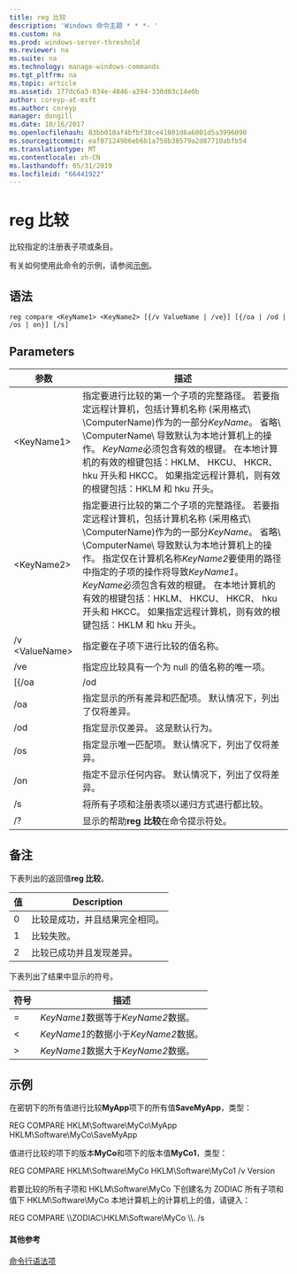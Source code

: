 ```yaml
---
title: reg 比较
description: 'Windows 命令主题 * * *- '
ms.custom: na
ms.prod: windows-server-threshold
ms.reviewer: na
ms.suite: na
ms.technology: manage-windows-commands
ms.tgt_pltfrm: na
ms.topic: article
ms.assetid: 177dc6a3-034e-4846-a394-330d03c14e0b
author: coreyp-at-msft
ms.author: coreyp
manager: dongill
ms.date: 10/16/2017
ms.openlocfilehash: 83bb010af4bfbf38ce41001d6a6001d5a3996090
ms.sourcegitcommit: eaf071249b6eb6b1a758b38579a2d87710abfb54
ms.translationtype: MT
ms.contentlocale: zh-CN
ms.lasthandoff: 05/31/2019
ms.locfileid: "66441922"
---
```

# <a name="reg-compare"></a>reg 比较



比较指定的注册表子项或条目。

有关如何使用此命令的示例，请参阅[示例](#BKMK_examples)。

## <a name="syntax"></a>语法

```
reg compare <KeyName1> <KeyName2> [{/v ValueName | /ve}] [{/oa | /od | /os | on}] [/s]
```

## <a name="parameters"></a>Parameters

|    参数    |                                                                                                                                                                                                                                                                                          描述                                                                                                                                                                                                                                                                                           |
|-----------------|------------------------------------------------------------------------------------------------------------------------------------------------------------------------------------------------------------------------------------------------------------------------------------------------------------------------------------------------------------------------------------------------------------------------------------------------------------------------------------------------------------------------------------------------------------------------------------------------|
|   \<KeyName1>   |                                                               指定要进行比较的第一个子项的完整路径。 若要指定远程计算机，包括计算机名称 (采用格式\\ \\ComputerName\)作为的一部分*KeyName*。 省略\\ \\ComputerName\ 导致默认为本地计算机上的操作。 *KeyName*必须包含有效的根键。 在本地计算机的有效的根键包括：HKLM、 HKCU、 HKCR、 hku 开头和 HKCC。 如果指定远程计算机，则有效的根键包括：HKLM 和 hku 开头。                                                                |
|   \<KeyName2>   | 指定要进行比较的第二个子项的完整路径。 若要指定远程计算机，包括计算机名称 (采用格式\\ \\ComputerName\)作为的一部分*KeyName*。 省略\\ \\ComputerName\ 导致默认为本地计算机上的操作。 指定仅在计算机名称*KeyName2*要使用的路径中指定的子项的操作将导致*KeyName1*。 *KeyName*必须包含有效的根键。 在本地计算机的有效的根键包括：HKLM、 HKCU、 HKCR、 hku 开头和 HKCC。 如果指定远程计算机，则有效的根键包括：HKLM 和 hku 开头。 |
| /v \<ValueName> |                                                                                                                                                                                                                                                                     指定要在子项下进行比较的值名称。                                                                                                                                                                                                                                                                      |
|       /ve       |                                                                                                                                                                                                                                                         指定应比较具有一个为 null 的值名称的唯一项。                                                                                                                                                                                                                                                         |
|      [{/oa      |                                                                                                                                                                                                                                                                                              /od                                                                                                                                                                                                                                                                                               |
|       /oa       |                                                                                                                                                                                                                                             指定显示的所有差异和匹配项。 默认情况下，列出了仅将差异。                                                                                                                                                                                                                                             |
|       /od       |                                                                                                                                                                                                                                                          指定显示仅差异。 这是默认行为。                                                                                                                                                                                                                                                          |
|       /os       |                                                                                                                                                                                                                                                    指定显示唯一匹配项。 默认情况下，列出了仅将差异。                                                                                                                                                                                                                                                     |
|       /on       |                                                                                                                                                                                                                                                       指定不显示任何内容。 默认情况下，列出了仅将差异。                                                                                                                                                                                                                                                        |
|       /s        |                                                                                                                                                                                                                                                                         将所有子项和注册表项以递归方式进行都比较。                                                                                                                                                                                                                                                                          |
|       /?        |                                                                                                                                                                                                                                                                    显示的帮助**reg 比较**在命令提示符处。                                                                                                                                                                                                                                                                    |

## <a name="remarks"></a>备注

下表列出的返回值**reg 比较**。

|值|Description|
|-----|-----------|
|0|比较是成功，并且结果完全相同。|
|1|比较失败。|
|2|比较已成功并且发现差异。|

下表列出了结果中显示的符号。

|符号|描述|
|------|-----------|
|=|*KeyName1*数据等于*KeyName2*数据。|
|<|*KeyName1*的数据小于*KeyName2*数据。|
|>|*KeyName1*数据大于*KeyName2*数据。|

## <a name="BKMK_examples"></a>示例

在密钥下的所有值进行比较**MyApp**项下的所有值**SaveMyApp**，类型：

REG COMPARE HKLM\Software\MyCo\MyApp HKLM\Software\MyCo\SaveMyApp

值进行比较的项下的版本**MyCo**和项下的版本值**MyCo1**，类型：

REG COMPARE HKLM\Software\MyCo HKLM\Software\MyCo1 /v Version

若要比较的所有子项和 HKLM\Software\MyCo 下创建名为 ZODIAC 所有子项和值下 HKLM\Software\MyCo 本地计算机上的计算机上的值，请键入：

REG COMPARE \\\\ZODIAC\HKLM\Software\MyCo \\\\. /s

#### <a name="additional-references"></a>其他参考

[命令行语法项](command-line-syntax-key.md)